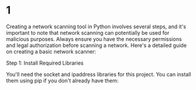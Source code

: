 # 1
Creating a network scanning tool in Python involves several steps, and it's important to note that network scanning can potentially be used for malicious purposes. Always ensure you have the necessary permissions and legal authorization before scanning a network. Here's a detailed guide on creating a basic network scanner:

Step 1: Install Required Libraries

You'll need the socket and ipaddress libraries for this project. You can install them using pip if you don't already have them:
